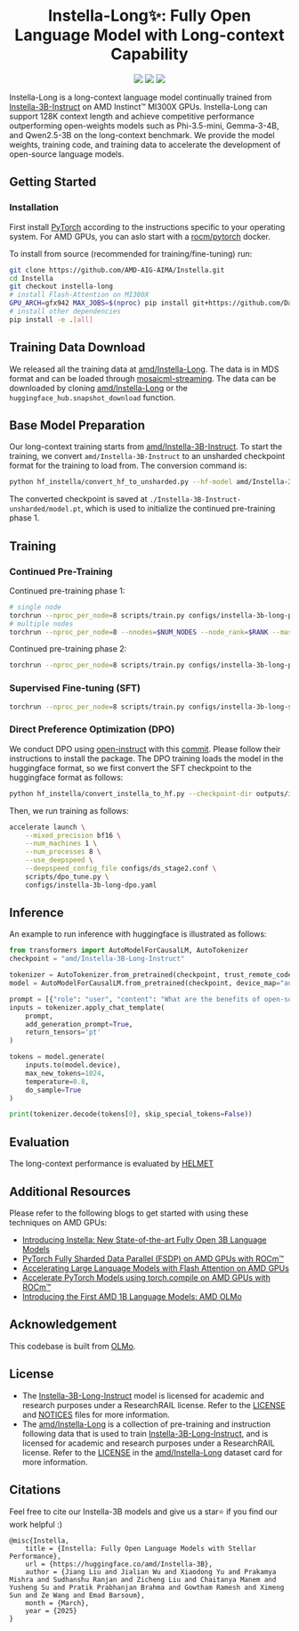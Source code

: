 <div align="center">
  <br>
  <br>
  <h1>Instella-Long✨: Fully Open Language Model with Long-context Capability</h1>
<a href='https://huggingface.co/amd/Instella-3B-Long-Instruct'><img src='https://img.shields.io/badge/%F0%9F%A4%97%20Hugging%20Face-Model-blue'></a>
<a href='https://huggingface.co/datasets/amd/Instella-Long'><img src='https://img.shields.io/badge/%F0%9F%A4%97%20Hugging%20Face-Dataset-blue'></a>
<a href='https://rocm.blogs.amd.com/artificial-intelligence/instella-long-context/README.html'><img src='https://img.shields.io/badge/Technical-Blog-red'></a>
</div>

Instella-Long is a long-context language model continually trained from [Instella-3B-Instruct](https://huggingface.co/amd/Instella-3B-instruct) on AMD Instinct&trade; MI300X GPUs. Instella-Long can support 128K context length and achieve competitive performance outperforming open-weights models such as Phi-3.5-mini, Gemma-3-4B, and Qwen2.5-3B on the long-context benchmark. We provide the model weights, training code, and training data to accelerate the development of open-source language models.

## Getting Started

### Installation
First install [PyTorch](https://pytorch.org) according to the instructions specific to your operating system. For AMD GPUs, you can aslo start with a [rocm/pytorch](https://hub.docker.com/r/rocm/pytorch/tags?name=pytorch) docker. 

To install from source (recommended for training/fine-tuning) run:

```bash
git clone https://github.com/AMD-AIG-AIMA/Instella.git
cd Instella
git checkout instella-long
# install Flash-Attention on MI300X
GPU_ARCH=gfx942 MAX_JOBS=$(nproc) pip install git+https://github.com/Dao-AILab/flash-attention.git -v
# install other dependencies
pip install -e .[all]
```

## Training Data Download
We released all the training data at [amd/Instella-Long](https://huggingface.co/datasets/amd/Instella-Long). The data is in MDS format and can be loaded through [mosaicml-streaming](https://github.com/mosaicml/streaming). The data can be downloaded by cloning [amd/Instella-Long](https://huggingface.co/datasets/amd/Instella-Long) or the `huggingface_hub.snapshot_download` function.

## Base Model Preparation
Our long-context training starts from [amd/Instella-3B-Instruct](https://huggingface.co/amd/Instella-3B-Instruct). To start the training, we convert `amd/Instella-3B-Instruct` to an unsharded checkpoint format for the training to load from. The conversion command is:

```bash
python hf_instella/convert_hf_to_unsharded.py --hf-model amd/Instella-3B-Instruct --output-dir ./Instella-3B-Instruct-unsharded
```
The converted checkpoint is saved at `./Instella-3B-Instruct-unsharded/model.pt`, which is used to initialize the continued pre-training phase 1.


## Training 

### Continued Pre-Training 

Continued pre-training phase 1:

```bash
# single node
torchrun --nproc_per_node=8 scripts/train.py configs/instella-3b-long-pretrain-phase1.yaml
# multiple nodes
torchrun --nproc_per_node=8 --nnodes=$NUM_NODES --node_rank=$RANK --master_addr=$MASTER_ADDR --master_port=$MASTER_PORT scripts/train.py configs/instella-3b-long-pretrain-phase1.yaml 
```

Continued pre-training phase 2:

```bash
torchrun --nproc_per_node=8 scripts/train.py configs/instella-3b-long-pretrain-phase2.yaml
```
 
### Supervised Fine-tuning (SFT)

```bash
torchrun --nproc_per_node=8 scripts/train.py configs/instella-3b-long-sft.yaml
```

### Direct Preference Optimization (DPO)
We conduct DPO using [open-instruct](https://github.com/allenai/open-instruct/tree/main) with this [commit](https://github.com/allenai/open-instruct/tree/bcb991d4d9b297dc301e03ebaaa5d80dd76bb384/). Please follow their instructions to install the package. The DPO training loads the model in the huggingface format, so we first convert the SFT checkpoint to the huggingface format as follows:

```bash
python hf_instella/convert_instella_to_hf.py --checkpoint-dir outputs/instella-3b-long-sft/step250-unsharded --destination-dir outputs/instella-3b-long-sft/step250-hf --tokenizer tokenizers/allenai_eleuther-ai-gpt-neox-20b-pii-special.json --keep-instella-artifacts
```

Then, we run training as follows:

```bash
accelerate launch \
    --mixed_precision bf16 \
    --num_machines 1 \
    --num_processes 8 \
    --use_deepspeed \
    --deepspeed_config_file configs/ds_stage2.conf \
    scripts/dpo_tune.py \
    configs/instella-3b-long-dpo.yaml
```

## Inference
An example to run inference with huggingface is illustrated as follows:
```python
from transformers import AutoModelForCausalLM, AutoTokenizer
checkpoint = "amd/Instella-3B-Long-Instruct"

tokenizer = AutoTokenizer.from_pretrained(checkpoint, trust_remote_code=True)
model = AutoModelForCausalLM.from_pretrained(checkpoint, device_map="auto", trust_remote_code=True)

prompt = [{"role": "user", "content": "What are the benefits of open-source AI research?"}]
inputs = tokenizer.apply_chat_template(
    prompt,
    add_generation_prompt=True,
    return_tensors='pt'
)

tokens = model.generate(
    inputs.to(model.device),
    max_new_tokens=1024,
    temperature=0.8,
    do_sample=True
)

print(tokenizer.decode(tokens[0], skip_special_tokens=False))
```

## Evaluation

The long-context performance is evaluated by [HELMET](https://github.com/princeton-nlp/HELMET)


## Additional Resources

Please refer to the following blogs to get started with using these techniques on AMD GPUs:

- [Introducing Instella: New State-of-the-art Fully Open 3B Language Models](https://rocm.blogs.amd.com/artificial-intelligence/introducing-instella-3B/README.html)
- [PyTorch Fully Sharded Data Parallel (FSDP) on AMD GPUs with ROCm™](https://rocm.blogs.amd.com/artificial-intelligence/fsdp-training-pytorch/README.html)
- [Accelerating Large Language Models with Flash Attention on AMD GPUs](https://rocm.blogs.amd.com/artificial-intelligence/flash-attention/README.html)
- [Accelerate PyTorch Models using torch.compile on AMD GPUs with ROCm™](https://rocm.blogs.amd.com/artificial-intelligence/torch_compile/README.html)
- [Introducing the First AMD 1B Language Models: AMD OLMo](https://www.amd.com/en/developer/resources/technical-articles/introducing-the-first-amd-1b-language-model.html)
 
## Acknowledgement
This codebase is built from [OLMo](https://github.com/allenai/OLMo/tree/main).

## License

- The [Instella-3B-Long-Instruct](https://huggingface.co/amd/Instella-3B-Long-Instruct) model is licensed for academic and research purposes under a ResearchRAIL license. Refer to the [LICENSE](./LICENSE) and [NOTICES](./NOTICES) files for more information. 
- The [amd/Instella-Long](https://huggingface.co/datasets/amd/Instella-Long) is a collection of pre-training and instruction following data that is used to train [Instella-3B-Long-Instruct](https://huggingface.co/amd/Instella-3B-Long-Instruct), and is licensed for academic and research purposes under a ResearchRAIL license. Refer to the [LICENSE](https://huggingface.co/datasets/amd/Instella-Long/blob/main/LICENSE) in the [amd/Instella-Long](https://huggingface.co/datasets/amd/Instella-Long) dataset card for more information.

## Citations
Feel free to cite our Instella-3B models and give us a star⭐ if you find our work helpful :)

```text
@misc{Instella,
    title = {Instella: Fully Open Language Models with Stellar Performance},
    url = {https://huggingface.co/amd/Instella-3B},
    author = {Jiang Liu and Jialian Wu and Xiaodong Yu and Prakamya Mishra and Sudhanshu Ranjan and Zicheng Liu and Chaitanya Manem and Yusheng Su and Pratik Prabhanjan Brahma and Gowtham Ramesh and Ximeng Sun and Ze Wang and Emad Barsoum},
    month = {March},
    year = {2025}
}
```
